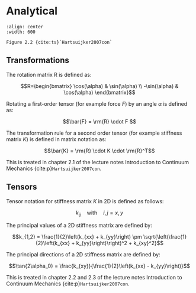 ```{index} Transformations
```
```{index} Tensors
```
```{index} Principal
```

# Analytical
```{figure} ./analytical_data/image.png
:align: center
:width: 600

Figure 2.2 {cite:ts}`Hartsuijker2007con`
```

## Transformations
The rotation matrix R is defined as:

$$R=\begin{bmatrix}
\cos(\alpha) & \sin(\alpha) \\
-\sin(\alpha) & \cos(\alpha)
\end{bmatrix}$$

Rotating a first-order tensor (for example force $F$) by an angle $\alpha$ is defined as:

$$\bar{F} = \rm{R} \cdot F $$

The transformation rule for a second order tensor (for example stiffness matrix $K$) is defined in matrix notation as:

$$\bar{K} = \rm{R} \cdot K \cdot \rm{R}^T$$

This is treated in chapter 2.1 of the lecture notes Introduction to Continuum Mechanics {cite:p}`Hartsuijker2007con`.

## Tensors
Tensor notation for stiffness matrix $K$ in 2D is defined as follows:

$$k_{ij} \quad \text{with} \quad i, j = x, y$$

The principal values of a 2D stiffness matrix are defined by:

$$k_{1,2} = \frac{1}{2}\left(k_{xx} + k_{yy}\right) \pm \sqrt{\left(\frac{1}{2}\left(k_{xx} + k_{yy}\right)\right)^2 + k_{xy}^2}$$

The principal directions of a 2D stiffness matrix are defined by:

$$\tan{2\alpha_0} = \frac{k_{xy}}{\frac{1}{2}\left(k_{xx} - k_{yy}\right)}$$

This is treated in chapter 2.2 and 2.3 of the lecture notes Introduction to Continuum Mechanics {cite:p}`Hartsuijker2007con`.